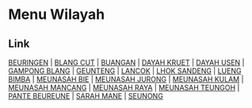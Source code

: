 # Menu Wilayah

## Link

[BEURINGEN](https://github.com/gigit-pemilu/pemilu-2024-11-aceh/tree/main/pileg-dpr/hitung-suara/sub/11-aceh/sub/18-pidie-jaya/sub/05-meurah-dua/sub/2016-beuringen)
 | 
[BLANG CUT](https://github.com/gigit-pemilu/pemilu-2024-11-aceh/tree/main/pileg-dpr/hitung-suara/sub/11-aceh/sub/18-pidie-jaya/sub/05-meurah-dua/sub/2011-blang-cut)
 | 
[BUANGAN](https://github.com/gigit-pemilu/pemilu-2024-11-aceh/tree/main/pileg-dpr/hitung-suara/sub/11-aceh/sub/18-pidie-jaya/sub/05-meurah-dua/sub/2017-buangan)
 | 
[DAYAH KRUET](https://github.com/gigit-pemilu/pemilu-2024-11-aceh/tree/main/pileg-dpr/hitung-suara/sub/11-aceh/sub/18-pidie-jaya/sub/05-meurah-dua/sub/2012-dayah-kruet)
 | 
[DAYAH USEN](https://github.com/gigit-pemilu/pemilu-2024-11-aceh/tree/main/pileg-dpr/hitung-suara/sub/11-aceh/sub/18-pidie-jaya/sub/05-meurah-dua/sub/2014-dayah-usen)
 | 
[GAMPONG BLANG](https://github.com/gigit-pemilu/pemilu-2024-11-aceh/tree/main/pileg-dpr/hitung-suara/sub/11-aceh/sub/18-pidie-jaya/sub/05-meurah-dua/sub/2010-gampong-blang)
 | 
[GEUNTENG](https://github.com/gigit-pemilu/pemilu-2024-11-aceh/tree/main/pileg-dpr/hitung-suara/sub/11-aceh/sub/18-pidie-jaya/sub/05-meurah-dua/sub/2009-geunteng)
 | 
[LANCOK](https://github.com/gigit-pemilu/pemilu-2024-11-aceh/tree/main/pileg-dpr/hitung-suara/sub/11-aceh/sub/18-pidie-jaya/sub/05-meurah-dua/sub/2004-lancok)
 | 
[LHOK SANDENG](https://github.com/gigit-pemilu/pemilu-2024-11-aceh/tree/main/pileg-dpr/hitung-suara/sub/11-aceh/sub/18-pidie-jaya/sub/05-meurah-dua/sub/2001-lhok-sandeng)
 | 
[LUENG BIMBA](https://github.com/gigit-pemilu/pemilu-2024-11-aceh/tree/main/pileg-dpr/hitung-suara/sub/11-aceh/sub/18-pidie-jaya/sub/05-meurah-dua/sub/2015-lueng-bimba)
 | 
[MEUNASAH BIE](https://github.com/gigit-pemilu/pemilu-2024-11-aceh/tree/main/pileg-dpr/hitung-suara/sub/11-aceh/sub/18-pidie-jaya/sub/05-meurah-dua/sub/2007-meunasah-bie)
 | 
[MEUNASAH JURONG](https://github.com/gigit-pemilu/pemilu-2024-11-aceh/tree/main/pileg-dpr/hitung-suara/sub/11-aceh/sub/18-pidie-jaya/sub/05-meurah-dua/sub/2018-meunasah-jurong)
 | 
[MEUNASAH KULAM](https://github.com/gigit-pemilu/pemilu-2024-11-aceh/tree/main/pileg-dpr/hitung-suara/sub/11-aceh/sub/18-pidie-jaya/sub/05-meurah-dua/sub/2005-meunasah-kulam)
 | 
[MEUNASAH MANCANG](https://github.com/gigit-pemilu/pemilu-2024-11-aceh/tree/main/pileg-dpr/hitung-suara/sub/11-aceh/sub/18-pidie-jaya/sub/05-meurah-dua/sub/2013-meunasah-mancang)
 | 
[MEUNASAH RAYA](https://github.com/gigit-pemilu/pemilu-2024-11-aceh/tree/main/pileg-dpr/hitung-suara/sub/11-aceh/sub/18-pidie-jaya/sub/05-meurah-dua/sub/2008-meunasah-raya)
 | 
[MEUNASAH TEUNGOH](https://github.com/gigit-pemilu/pemilu-2024-11-aceh/tree/main/pileg-dpr/hitung-suara/sub/11-aceh/sub/18-pidie-jaya/sub/05-meurah-dua/sub/2006-meunasah-teungoh)
 | 
[PANTE BEUREUNE](https://github.com/gigit-pemilu/pemilu-2024-11-aceh/tree/main/pileg-dpr/hitung-suara/sub/11-aceh/sub/18-pidie-jaya/sub/05-meurah-dua/sub/2019-pante-beureune)
 | 
[SARAH MANE](https://github.com/gigit-pemilu/pemilu-2024-11-aceh/tree/main/pileg-dpr/hitung-suara/sub/11-aceh/sub/18-pidie-jaya/sub/05-meurah-dua/sub/2002-sarah-mane)
 | 
[SEUNONG](https://github.com/gigit-pemilu/pemilu-2024-11-aceh/tree/main/pileg-dpr/hitung-suara/sub/11-aceh/sub/18-pidie-jaya/sub/05-meurah-dua/sub/2003-seunong)

